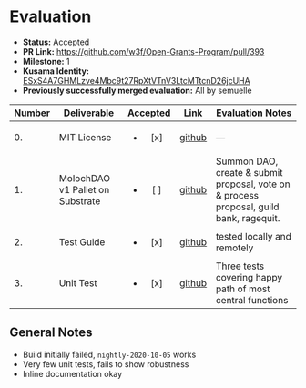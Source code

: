 # Evaluation

- **Status:** Accepted
- **PR Link:** https://github.com/w3f/Open-Grants-Program/pull/393
- **Milestone:** 1
- **Kusama Identity:** [ESxS4A7GHMLzve4Mbc9t27RpXtVTnV3LtcMTtcnD26jcUHA](https://polkascan.io/pre/kusama/account/ESxS4A7GHMLzve4Mbc9t27RpXtVTnV3LtcMTtcnD26jcUHA)
- **Previously successfully merged evaluation:** All by semuelle


| Number | Deliverable | Accepted | Link | Evaluation Notes |
| ------ | ----------- | :------: | ---- |----------------- |
| 0. | MIT License | <ul><li>[x] </li></ul> | [github](https://github.com/DoraFactory/Substrate-Moloch-V1/blob/4f40fcbf50b46e8abefdc02d46dca8cd5d587d23/LICENSE) | — |
| 1. | MolochDAO v1 Pallet on Substrate| <ul><li>[ ] </li></ul> | [github](https://github.com/DoraFactory/Substrate-Moloch-V1/tree/4f40fcbf50b46e8abefdc02d46dca8cd5d587d23) | Summon DAO, create & submit proposal, vote on & process proposal, guild bank, ragequit. |
| 2.  | Test Guide | <ul><li>[x] </li></ul> | [github](https://github.com/DoraFactory/Substrate-Moloch-V1/blob/4f40fcbf50b46e8abefdc02d46dca8cd5d587d23/doc/test-guide.md) | tested locally and remotely |
| 3.  | Unit Test | <ul><li>[x] </li></ul> | [github](https://github.com/DoraFactory/Substrate-Moloch-V1/blob/4f40fcbf50b46e8abefdc02d46dca8cd5d587d23/pallets/moloch-v1/src/tests.rs) | Three tests covering happy path of most central functions |

## General Notes

- Build initially failed, `nightly-2020-10-05` works
- Very few unit tests, fails to show robustness
- Inline documentation okay
